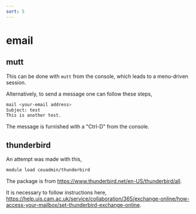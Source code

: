 ```yaml
---
sort: 5
---
```


# email

## mutt

This can be done with `mutt` from the console, which leads to a menu-driven session.

Alternatively, to send a message one can follow these steps,

```bash
mail <your-email address>
Subject: test
This is another test.
```

The message is furnished with a "Ctrl-D" from the console.

## thunderbird

An attempt was made with this,

```bash
module load ceuadmin/thunderbird
```

The package is from <https://www.thunderbird.net/en-US/thunderbird/all>.

It is necessary to follow instructions here, <https://help.uis.cam.ac.uk/service/collaboration/365/exchange-online/how-access-your-mailbox/set-thunderbird-exchange-online>.
